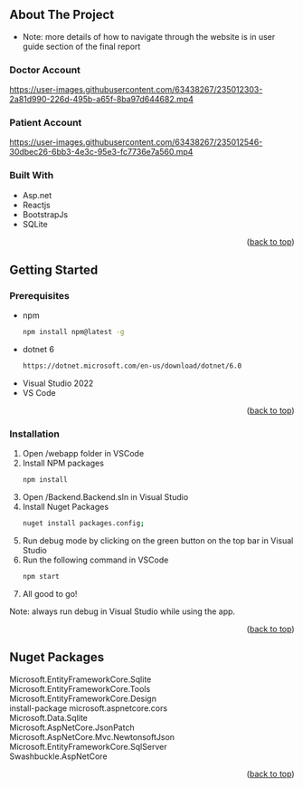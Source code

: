 <!-- ABOUT THE PROJECT -->
## About The Project
* Note: more details of how to navigate through the website is in user guide section of the final report
### Doctor Account
https://user-images.githubusercontent.com/63438267/235012303-2a81d990-226d-495b-a65f-8ba97d644682.mp4

### Patient Account
https://user-images.githubusercontent.com/63438267/235012546-30dbec26-6bb3-4e3c-95e3-fc7736e7a560.mp4

### Built With
* Asp.net
* Reactjs
* BootstrapJs
* SQLite

<p align="right">(<a href="#readme-top">back to top</a>)</p>

<!-- GETTING STARTED -->
## Getting Started

### Prerequisites
* npm
  ```sh
  npm install npm@latest -g
  ```
* dotnet 6
  ```sh
  https://dotnet.microsoft.com/en-us/download/dotnet/6.0
  ```
* Visual Studio 2022
* VS Code

<p align="right">(<a href="#readme-top">back to top</a>)</p>

### Installation

1. Open /webapp folder in VSCode
2. Install NPM packages
   ```sh
   npm install
   ```
3. Open /Backend.Backend.sln in Visual Studio
4. Install Nuget Packages
   ```sh
   nuget install packages.config;
   ```
5. Run debug mode by clicking on the green button on the top bar in Visual Studio
6. Run the following command in VSCode
    ```sh
    npm start
    ```
7. All good to go!

Note: always run debug in Visual Studio while using the app. 

<p align="right">(<a href="#readme-top">back to top</a>)</p>

<!-- NUGET PACKAGES -->
## Nuget Packages
Microsoft.EntityFrameworkCore.Sqlite <br>
Microsoft.EntityFrameworkCore.Tools <br>
Microsoft.EntityFrameworkCore.Design  <br>
install-package microsoft.aspnetcore.cors <br>
Microsoft.Data.Sqlite <br>
Microsoft.AspNetCore.JsonPatch   <br>
Microsoft.AspNetCore.Mvc.NewtonsoftJson <br>
Microsoft.EntityFrameworkCore.SqlServer <br>
Swashbuckle.AspNetCore <br>

<p align="right">(<a href="#readme-top">back to top</a>)</p>



